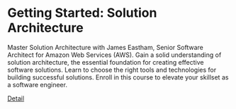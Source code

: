 # Getting Started: Solution Architecture

Master Solution Architecture with James Eastham, Senior Software Architect for Amazon Web Services (AWS). Gain a solid understanding of solution architecture, the essential foundation for creating effective software solutions. Learn to choose the right tools and technologies for building successful solutions. Enroll in this course to elevate your skillset as a software engineer. 

[Detail](https://eduitfree.com/courses/getting-started-solution-architecture)